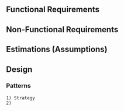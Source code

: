 ## Functional Requirements

## Non-Functional Requirements

## Estimations (Assumptions)

## Design

### Patterns
    1) Strategy
    2)